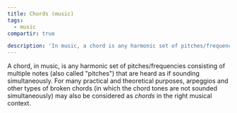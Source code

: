 ```yaml
---
title: Chords (music)
tags:
  - music
compartir: true

description: 'In music, a chord is any harmonic set of pitches/frequencies consisting of multiple notes (also called "pitches") that are heard as if sounding simultaneously.'
---
```


A chord, in music, is any harmonic set of pitches/frequencies consisting of multiple notes (also called "pitches") that are heard as if sounding simultaneously. For many practical and theoretical purposes, arpeggios and other types of broken chords (in which the chord tones are not sounded simultaneously) may also be considered as _chords_ in the right musical context.
